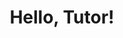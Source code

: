 ---
title: "Hello, Tutor!"
tutorial:
  id: "my-first-tutorial"
  version: "2.0"
output: html_document
runtime: shiny_prerendered
---